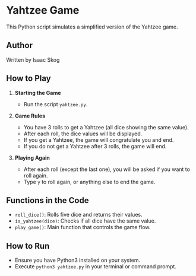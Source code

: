 # Yahtzee Game

This Python script simulates a simplified version of the Yahtzee game.

## Author 

Written by Isaac Skog

## How to Play

1. **Starting the Game**
   - Run the script `yahtzee.py`.

2. **Game Rules**
   - You have 3 rolls to get a Yahtzee (all dice showing the same value).
   - After each roll, the dice values will be displayed.
   - If you get a Yahtzee, the game will congratulate you and end.
   - If you do not get a Yahtzee after 3 rolls, the game will end.

3. **Playing Again**
   - After each roll (except the last one), you will be asked if you want to roll again.
   - Type `y` to roll again, or anything else to end the game.

## Functions in the Code

- `roll_dice()`: Rolls five dice and returns their values.
- `is_yahtzee(dice)`: Checks if all dice have the same value.
- `play_game()`: Main function that controls the game flow.

## How to Run

- Ensure you have Python3 installed on your system.
- Execute `python3 yahtzee.py` in your terminal or command prompt.